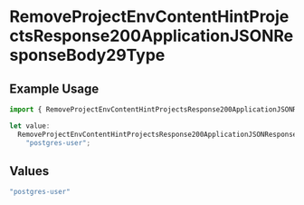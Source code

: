 # RemoveProjectEnvContentHintProjectsResponse200ApplicationJSONResponseBody29Type

## Example Usage

```typescript
import { RemoveProjectEnvContentHintProjectsResponse200ApplicationJSONResponseBody29Type } from "@vercel/sdk/models/operations/removeprojectenv.js";

let value:
  RemoveProjectEnvContentHintProjectsResponse200ApplicationJSONResponseBody29Type =
    "postgres-user";
```

## Values

```typescript
"postgres-user"
```